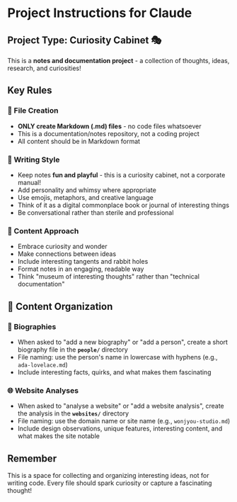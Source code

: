# Project Instructions for Claude

## Project Type: Curiosity Cabinet 🎭

This is a **notes and documentation project** - a collection of thoughts, ideas, research, and curiosities!

## Key Rules

### 📝 File Creation
- **ONLY create Markdown (.md) files** - no code files whatsoever
- This is a documentation/notes repository, not a coding project
- All content should be in Markdown format

### 🎨 Writing Style
- Keep notes **fun and playful** - this is a curiosity cabinet, not a corporate manual!
- Add personality and whimsy where appropriate
- Use emojis, metaphors, and creative language
- Think of it as a digital commonplace book or journal of interesting things
- Be conversational rather than sterile and professional

### 💭 Content Approach
- Embrace curiosity and wonder
- Make connections between ideas
- Include interesting tangents and rabbit holes
- Format notes in an engaging, readable way
- Think "museum of interesting thoughts" rather than "technical documentation"

## 📂 Content Organization

### 👤 Biographies
- When asked to "add a new biography" or "add a person", create a short biography file in the **`people/`** directory
- File naming: use the person's name in lowercase with hyphens (e.g., `ada-lovelace.md`)
- Include interesting facts, quirks, and what makes them fascinating

### 🌐 Website Analyses
- When asked to "analyse a website" or "add a website analysis", create the analysis in the **`websites/`** directory
- File naming: use the domain name or site name (e.g., `wonjyou-studio.md`)
- Include design observations, unique features, interesting content, and what makes the site notable

## Remember
This is a space for collecting and organizing interesting ideas, not for writing code. Every file should spark curiosity or capture a fascinating thought!